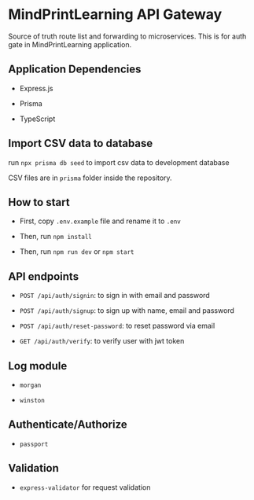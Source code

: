# MindPrintLearning API Gateway

Source of truth route list and forwarding to microservices. This is for auth gate in MindPrintLearning application.

## Application Dependencies

- Express.js

- Prisma

- TypeScript

## Import CSV data to database

run `npx prisma db seed` to import csv data to development database

CSV files are in `prisma` folder inside the repository.

## How to start

- First, copy `.env.example` file and rename it to `.env`

- Then, run `npm install`

- Then, run `npm run dev` or `npm start`

## API endpoints

- `POST /api/auth/signin`: to sign in with email and password

- `POST /api/auth/signup`: to sign up with name, email and password

- `POST /api/auth/reset-password`: to reset password via email

- `GET /api/auth/verify`: to verify user with jwt token

## Log module

- `morgan`

- `winston`

## Authenticate/Authorize

- `passport`

## Validation

- `express-validator` for request validation
